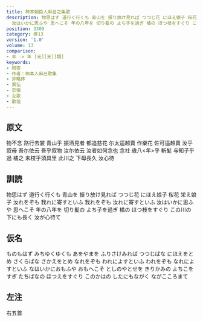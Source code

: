 ```yaml
---
title: 柿本朝臣人麻呂之集歌
description: 物思はず 道行く行くも 青山を 振り放け見れば つつじ花 にほえ娘子 桜花 栄え娘子 汝れをぞも 我れに寄すといふ 我れをぞも 汝れに寄すといふ
  汝はいかに思ふや 思へこそ 年の八年を 切り髪の よち子を過ぎ 橘の ほつ枝をすぐり この川の 下にも長く 汝が心待て
position: 3309
category: 巻13
version: '1.0'
volume: 13
comparison:
- 羊 -> 年 [元][天][類]
keywords:
- 問答
- 作者：柿本人麻呂歌集
- 非略体
- 異伝
- 恋情
- 女歌
- 歌垣
---
```


## 原文

物不念 路行去裳 青山乎 振酒見者 都追慈花 尓太遥越賣 作樂花 佐可遥越賣 汝乎叙母 吾尓依云 吾乎叙物 汝尓依云 汝者如何念也 念社 歳八<年>乎 斬髪 与知子乎過 橘之 末枝乎須具里 此川之 下母長久 汝心待

## 訓読

物思はず 道行く行くも 青山を 振り放け見れば つつじ花 にほえ娘子 桜花 栄え娘子 汝れをぞも 我れに寄すといふ 我れをぞも 汝れに寄すといふ 汝はいかに思ふや 思へこそ 年の八年を 切り髪の よち子を過ぎ 橘の ほつ枝をすぐり この川の 下にも長く 汝が心待て

## 仮名

ものもはず みちゆくゆくも あをやまを ふりさけみれば つつじばな にほえをとめ さくらばな さかえをとめ なれをぞも われによすといふ われをぞも なれによすといふ なはいかにおもふや おもへこそ としのやとせを きりかみの よちこをすぎ たちばなの ほつえをすぐり このかはの したにもながく ながこころまて

## 左注

右五首
